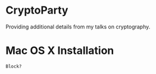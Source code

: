 # CryptoParty
Providing additional details from my talks on cryptography.

# Mac OS X Installation
```
Block?
```
